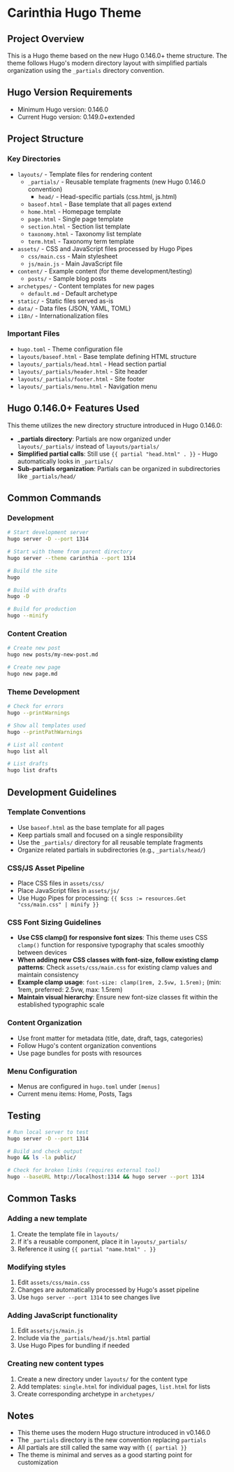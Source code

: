 # Carinthia Hugo Theme

## Project Overview
This is a Hugo theme based on the new Hugo 0.146.0+ theme structure. The theme follows Hugo's modern directory layout with simplified partials organization using the `_partials` directory convention.

## Hugo Version Requirements
- Minimum Hugo version: 0.146.0
- Current Hugo version: 0.149.0+extended

## Project Structure

### Key Directories
- `layouts/` - Template files for rendering content
  - `_partials/` - Reusable template fragments (new Hugo 0.146.0 convention)
    - `head/` - Head-specific partials (css.html, js.html)
  - `baseof.html` - Base template that all pages extend
  - `home.html` - Homepage template
  - `page.html` - Single page template
  - `section.html` - Section list template
  - `taxonomy.html` - Taxonomy list template
  - `term.html` - Taxonomy term template
- `assets/` - CSS and JavaScript files processed by Hugo Pipes
  - `css/main.css` - Main stylesheet
  - `js/main.js` - Main JavaScript file
- `content/` - Example content (for theme development/testing)
  - `posts/` - Sample blog posts
- `archetypes/` - Content templates for new pages
  - `default.md` - Default archetype
- `static/` - Static files served as-is
- `data/` - Data files (JSON, YAML, TOML)
- `i18n/` - Internationalization files

### Important Files
- `hugo.toml` - Theme configuration file
- `layouts/baseof.html` - Base template defining HTML structure
- `layouts/_partials/head.html` - Head section partial
- `layouts/_partials/header.html` - Site header
- `layouts/_partials/footer.html` - Site footer
- `layouts/_partials/menu.html` - Navigation menu

## Hugo 0.146.0+ Features Used
This theme utilizes the new directory structure introduced in Hugo 0.146.0:
- **_partials directory**: Partials are now organized under `layouts/_partials/` instead of `layouts/partials/`
- **Simplified partial calls**: Still use `{{ partial "head.html" . }}` - Hugo automatically looks in `_partials/`
- **Sub-partials organization**: Partials can be organized in subdirectories like `_partials/head/`

## Common Commands

### Development
```bash
# Start development server
hugo server -D --port 1314

# Start with theme from parent directory
hugo server --theme carinthia --port 1314

# Build the site
hugo

# Build with drafts
hugo -D

# Build for production
hugo --minify
```

### Content Creation
```bash
# Create new post
hugo new posts/my-new-post.md

# Create new page
hugo new page.md
```

### Theme Development
```bash
# Check for errors
hugo --printWarnings

# Show all templates used
hugo --printPathWarnings

# List all content
hugo list all

# List drafts
hugo list drafts
```

## Development Guidelines

### Template Conventions
- Use `baseof.html` as the base template for all pages
- Keep partials small and focused on a single responsibility
- Use the `_partials/` directory for all reusable template fragments
- Organize related partials in subdirectories (e.g., `_partials/head/`)

### CSS/JS Asset Pipeline
- Place CSS files in `assets/css/`
- Place JavaScript files in `assets/js/`
- Use Hugo Pipes for processing: `{{ $css := resources.Get "css/main.css" | minify }}`

### CSS Font Sizing Guidelines
- **Use CSS clamp() for responsive font sizes**: This theme uses CSS `clamp()` function for responsive typography that scales smoothly between devices
- **When adding new CSS classes with font-size, follow existing clamp patterns**: Check `assets/css/main.css` for existing clamp values and maintain consistency
- **Example clamp usage**: `font-size: clamp(1rem, 2.5vw, 1.5rem);` (min: 1rem, preferred: 2.5vw, max: 1.5rem)
- **Maintain visual hierarchy**: Ensure new font-size classes fit within the established typographic scale

### Content Organization
- Use front matter for metadata (title, date, draft, tags, categories)
- Follow Hugo's content organization conventions
- Use page bundles for posts with resources

### Menu Configuration
- Menus are configured in `hugo.toml` under `[menus]`
- Current menu items: Home, Posts, Tags

## Testing
```bash
# Run local server to test
hugo server -D --port 1314

# Build and check output
hugo && ls -la public/

# Check for broken links (requires external tool)
hugo --baseURL http://localhost:1314 && hugo server --port 1314
```

## Common Tasks

### Adding a new template
1. Create the template file in `layouts/`
2. If it's a reusable component, place it in `layouts/_partials/`
3. Reference it using `{{ partial "name.html" . }}`

### Modifying styles
1. Edit `assets/css/main.css`
2. Changes are automatically processed by Hugo's asset pipeline
3. Use `hugo server --port 1314` to see changes live

### Adding JavaScript functionality
1. Edit `assets/js/main.js`
2. Include via the `_partials/head/js.html` partial
3. Use Hugo Pipes for bundling if needed

### Creating new content types
1. Create a new directory under `layouts/` for the content type
2. Add templates: `single.html` for individual pages, `list.html` for lists
3. Create corresponding archetype in `archetypes/`

## Notes
- This theme uses the modern Hugo structure introduced in v0.146.0
- The `_partials` directory is the new convention replacing `partials`
- All partials are still called the same way with `{{ partial }}`
- The theme is minimal and serves as a good starting point for customization